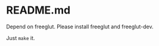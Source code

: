 README.md
=========

Depend on freeglut. Please install freeglut and freeglut-dev.

Just `make` it.
